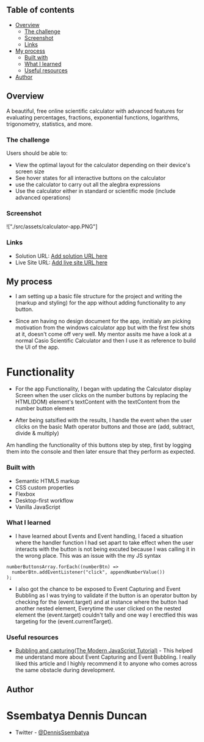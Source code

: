 ## Table of contents

- [Overview](#overview)
  - [The challenge](#the-challenge)
  - [Screenshot](#screenshot)
  - [Links](#links)
- [My process](#my-process)
  - [Built with](#built-with)
  - [What I learned](#what-i-learned)
  - [Useful resources](#useful-resources)
- [Author](#author)

## Overview

A beautiful, free online scientific calculator with advanced features for evaluating percentages, fractions, exponential functions, logarithms, trigonometry, statistics, and more.

### The challenge

Users should be able to:

- View the optimal layout for the calculator depending on their device's screen size
- See hover states for all interactive buttons on the calculator
- use the calculator to carry out all the alegbra expressions
- Use the calculator either in standard or scientific mode (include advanced operations)

### Screenshot

!["./src/assets/calculator-app.PNG"]

### Links

- Solution URL: [Add solution URL here](https://your-solution-url.com)
- Live Site URL: [Add live site URL here](https://your-live-site-url.com)

## My process

- I am setting up a basic file structure for the project and writing the (markup and styling) for the app without adding functionality to any button.

- Since am having no design document for the app, innitialy am picking motivation from the windows calculator app but with the first few shots at it, doesn't come off very well. My mentor assits me have a look at a normal Casio Scientific Calculator and then I use it as reference to build the UI of the app.

# Functionality

- For the app Functionality, I began with updating the Calculator display Screen when the user clicks on the number buttons by replacing the HTML(DOM) element's textContent with the textContent from the number button element

- After being satsified with the results, I handle the event when the user clicks on the basic Math operator buttons and those are (add, subtract, divide & multiply)

Am handling the functionality of this buttons step by step, first by logging them into the console and then later ensure that they perform as expected.

### Built with

- Semantic HTML5 markup
- CSS custom properties
- Flexbox
- Desktop-first workflow
- Vanilla JavaScript

### What I learned

- I have learned about Events and Event handling, I faced a situation where the handler function I had set apart to take effect when the user interacts with the button is not being excuted because I was calling it in the wrong place. This was an issue with the my JS syntax

```JS
numberButtonsArray.forEach((numberBtn) =>
  numberBtn.addEventListener("click", appendNumberValue())
);
```

- I also got the chance to be exposed to Event Capturing and Event Bubbling as I was trying to validate if the button is an operator button by checking for the (event.target) and at instance where the button had another nested element, Everytime the user clicked on the nested element the (event.target) couldn't tally and one way I erectfied this was targeting for the (event.currentTarget).

### Useful resources

- [Bubbling and capturing(The Modern JavaScript Tutorial)](https://javascript.info/bubbling-and-capturing) - This helped me understand more about Event Capturing and Event Bubbling. I really liked this article and I highly recommend it to anyone who comes across the same obstacle during development.

## Author

# Ssembatya Dennis Duncan

- Twitter - [@DennisSsembatya](https://twitter.com/DennisSsembatya)
